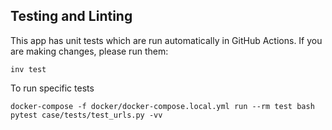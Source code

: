 ## Testing and Linting

This app has unit tests which are run automatically in GitHub Actions. If you are making changes, please run them:

```
inv test
```

To run specific tests

```
docker-compose -f docker/docker-compose.local.yml run --rm test bash
pytest case/tests/test_urls.py -vv
```
